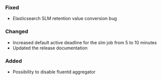 ### Fixed

- Elasticsearch SLM retention value conversion bug

### Changed

- Increased default active deadline for the slm job from 5 to 10 minutes
- Updated the release documentation

### Added

- Possibility to disable fluentd aggregator

